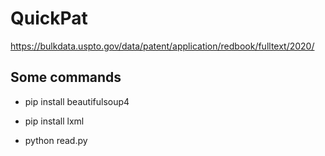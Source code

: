 # QuickPat

https://bulkdata.uspto.gov/data/patent/application/redbook/fulltext/2020/

## Some commands
- pip install beautifulsoup4
- pip install lxml

- python read.py